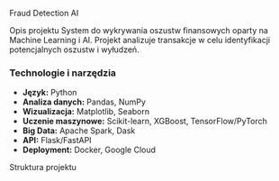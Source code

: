 Fraud Detection AI 

 Opis projektu
System do wykrywania oszustw finansowych oparty na Machine Learning i AI. Projekt analizuje transakcje w celu identyfikacji potencjalnych oszustw i wyłudzeń.

###  Technologie i narzędzia
- **Język:** Python 
- **Analiza danych:** Pandas, NumPy  
- **Wizualizacja:** Matplotlib, Seaborn  
- **Uczenie maszynowe:** Scikit-learn, XGBoost, TensorFlow/PyTorch  
- **Big Data:** Apache Spark, Dask  
- **API:** Flask/FastAPI  
- **Deployment:** Docker, Google Cloud  



 Struktura projektu
